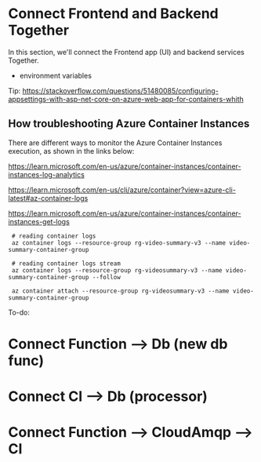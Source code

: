 # Connect Frontend and Backend Together

In this section, we'll connect the Frontend app (UI) and backend services Together.


- environment variables

Tip:
https://stackoverflow.com/questions/51480085/configuring-appsettings-with-asp-net-core-on-azure-web-app-for-containers-whith

## How troubleshooting Azure Container Instances

There are different ways to monitor the Azure Container Instances execution, as shown in the links below:

https://learn.microsoft.com/en-us/azure/container-instances/container-instances-log-analytics

https://learn.microsoft.com/en-us/cli/azure/container?view=azure-cli-latest#az-container-logs

https://learn.microsoft.com/en-us/azure/container-instances/container-instances-get-logs


```
 # reading container logs
 az container logs --resource-group rg-video-summary-v3 --name video-summary-container-group
 
 # reading container logs stream
 az container logs --resource-group rg-videosummary-v3 --name video-summary-container-group --follow

 az container attach --resource-group rg-videosummary-v3 --name video-summary-container-group

```

To-do:
# Connect Function --> Db (new db func)
# Connect CI --> Db (processor)
# Connect Function --> CloudAmqp --> CI

